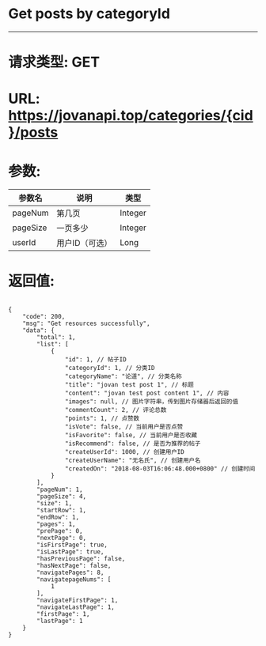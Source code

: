 # Get posts by categoryId
---
# 请求类型: GET
# URL: https://jovanapi.top/categories/{cid}/posts
# 参数:
参数名 | 说明                   | 类型
----- |----------------------- | ----
pageNum | 第几页   | Integer
pageSize  | 一页多少        | Integer
userId   | 用户ID（可选） | Long
# 返回值:
<pre><code>
{
    "code": 200,
    "msg": "Get resources successfully",
    "data": {
        "total": 1,
        "list": [
            {
                "id": 1, // 帖子ID
                "categoryId": 1, // 分类ID
                "categoryName": "论道", // 分类名称
                "title": "jovan test post 1", // 标题
                "content": "jovan test post content 1", // 内容
                "images": null, // 图片字符串，传到图片存储器后返回的值
                "commentCount": 2, // 评论总数
                "points": 1, // 点赞数
                "isVote": false, // 当前用户是否点赞
                "isFavorite": false, // 当前用户是否收藏
                "isRecommend": false, // 是否为推荐的帖子
                "createUserId": 1000, // 创建用户ID
                "createUserName": "无名氏", // 创建用户名
                "createdOn": "2018-08-03T16:06:48.000+0800" // 创建时间
            }
        ],
        "pageNum": 1,
        "pageSize": 4,
        "size": 1,
        "startRow": 1,
        "endRow": 1,
        "pages": 1,
        "prePage": 0,
        "nextPage": 0,
        "isFirstPage": true,
        "isLastPage": true,
        "hasPreviousPage": false,
        "hasNextPage": false,
        "navigatePages": 8,
        "navigatepageNums": [
            1
        ],
        "navigateFirstPage": 1,
        "navigateLastPage": 1,
        "firstPage": 1,
        "lastPage": 1
    }
}
</code></pre>
